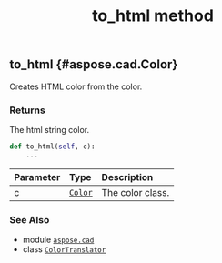 ﻿---
title: to_html method
second_title: Aspose.CAD for Python via .NET API References
description: 
type: docs
weight: 50
url: /aspose.cad/colortranslator/to_html/
is_root: false
---

## to_html {#aspose.cad.Color}

Creates HTML color  from the color.


### Returns 


The html string color.


```python
def to_html(self, c):
    ...
```


| Parameter | Type | Description |
| :- | :- | :- |
| c | [`Color`](/cad/python-net/aspose.cad/color) | The color class. |



### See Also
* module [`aspose.cad`](../../)
* class [`ColorTranslator`](/cad/python-net/aspose.cad/colortranslator)
